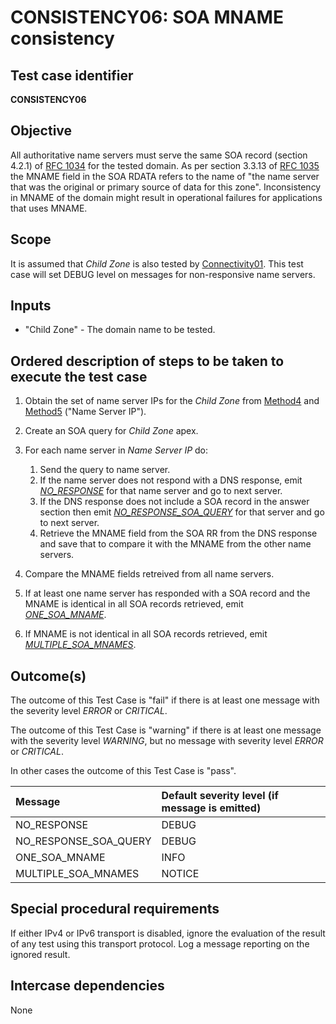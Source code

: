 # CONSISTENCY06: SOA MNAME consistency

## Test case identifier

**CONSISTENCY06**

## Objective

All authoritative name servers must serve the same SOA record (section
4.2.1) of [RFC 1034] for the tested domain. As per section 3.3.13 of 
[RFC 1035] the MNAME field in the SOA RDATA refers to the name of 
"the name server that was the original or primary source of data 
for this zone". Inconsistency in MNAME of the domain might result in 
operational failures for applications that uses MNAME.

## Scope

It is assumed that *Child Zone* is also tested by [Connectivity01]. This test
case will set DEBUG level on messages for non-responsive name servers.

## Inputs

* "Child Zone" - The domain name to be tested.

## Ordered description of steps to be taken to execute the test case

 1. Obtain the set of name server IPs for the *Child Zone* from [Method4] 
    and [Method5] ("Name Server IP").

 2. Create an SOA query for *Child Zone* apex.

 3. For each name server in *Name Server IP* do:

    1. Send the query to name server.
    2. If the name server does not respond with a DNS response, 
       emit *[NO_RESPONSE]* for that name server and go to next server.
    3. If the DNS response does not include a SOA record in the answer 
       section then emit *[NO_RESPONSE_SOA_QUERY]* for that server and go 
       to next server.
    4. Retrieve the MNAME field from the SOA RR from the DNS response
       and save that to compare it with the MNAME from the other name
       servers.

 4. Compare the MNAME fields retreived from all name servers.

 5. If at least one name server has responded with a SOA record and the 
    MNAME is identical in all SOA records retrieved, emit *[ONE_SOA_MNAME]*.

 6. If MNAME is not identical in all SOA records retrieved, emit 
    *[MULTIPLE_SOA_MNAMES]*.

## Outcome(s)

The outcome of this Test Case is "fail" if there is at least one message
with the severity level *ERROR* or *CRITICAL*.

The outcome of this Test Case is "warning" if there is at least one message
with the severity level *WARNING*, but no message with severity level
*ERROR* or *CRITICAL*.

In other cases the outcome of this Test Case is "pass".

Message                       | Default severity level (if message is emitted)
:-----------------------------|:-----------------------------------
NO_RESPONSE                   | DEBUG
NO_RESPONSE_SOA_QUERY         | DEBUG
ONE_SOA_MNAME                 | INFO
MULTIPLE_SOA_MNAMES           | NOTICE


## Special procedural requirements	

If either IPv4 or IPv6 transport is disabled, ignore the evaluation of the
result of any test using this transport protocol. Log a message reporting
on the ignored result.

## Intercase dependencies

None


[Connectivity01]:           ../Connectivity-TP/connectivity01.md
[MULTIPLE_SOA_MNAMES]:      #outcomes
[Method4]:                  ../Methods.md#method-4-obtain-glue-address-records-from-parent
[Method5]:                  ../Methods.md#method-5-obtain-the-name-server-address-records-from-child
[NO_RESPONSE]:              #outcomes
[NO_RESPONSE_SOA_QUERY]:    #outcomes
[ONE_SOA_MNAME]:            #outcomes
[RFC 1034]:                 https://datatracker.ietf.org/doc/html/rfc1035
[RFC 1035]:                 https://datatracker.ietf.org/doc/html/rfc1035


